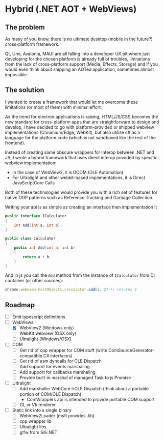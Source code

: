 ﻿# Hybrid (.NET AOT + WebViews)

## The problem

As many of you know, there is no ultimate desktop (mobile in the future?) cross-platform framework.

Qt, Uno, Avalonia,
MAUI are all falling into a developer UX pit where just developing for the chosen platform is already full of troubles,
limitations from the lack of cross-platform support
(Media, Effects, Storage) and if you would even think about shipping an AOTed application,
sometimes almost impossible.

## The solution

I wanted to create a framework that would let me overcome these limitations (or most of them) with minimal effort.

As the trend for electron applications is raising,
HTML/JS/CSS becomes the new standard for cross-platform apps that are straightforward to design and develop,
I have decided to go with platform-provided or shipped webview implementations (Chromium/Edge, WebKit),
but also utilize c# as a language for the platform code (which is not sandboxed like the rest of the frontend).

Instead of creating some obscure wrappers for interop between .NET and JS,
I wrote a hybrid framework that uses direct interop provided by specific webview implementation:
- In the case of WebView2, it is DCOM (OLE Automation)
- For Ultralight and other webkit-based implementations, it is Direct JavaScriptCore Calls

Both of these technologies would provide you with a rich set of features for native OOP patterns such as Reference Tracking and Garbage Collection.

Writing your api is as simple as creating an interface then implementation it

```csharp
public interface ICalculator
{
    int Add(int a, int b);
}

public class Calculator
{
    public int Add(int a, int b)
    {
        return a + b;
    }
}
```

And in js you call the `Add` method from the instance of `ICalculator` from DI container (or other sources):
```js
chrome.webview.hostObjects.calculator.add(1, 2) // returns 3
```

## Roadmap

- [ ] Emit typescript definitions
- [ ] WebViews
  - [x] WebView2 (Windows only)
  - [ ] WebKit webview (OSX only)
  - [ ] Ultralight (Windows/OSX)
- [ ] COM
  - [ ] Get rid of cpp wrapper for COM stuff (write ComSourceGenerator-compatible C# interfaces)
  - [ ] Get rid of asm dyncalls for OLE Dispatch
  - [ ] Add support for events marshaling
  - [ ] Add support for callbacks marshaling
  - [ ] Provide built-in marshal of managed Task to js Promise
- [ ] Ultralight
  - [ ] Add marshaller WebCore->OLE Dispatch (think about a portable portion of COM/OLE Dispatch)
    - ComWrappers api is intended to provide portable COM support 
  - [ ] GL or Vk renderer
- [ ] Static link into a single binary
  - [ ] WebView2Loader (msft provides .lib)
  - [ ] cpp wrapper lib
  - [ ] Ultralight libs
  - [ ] glfw from Silk.NET
